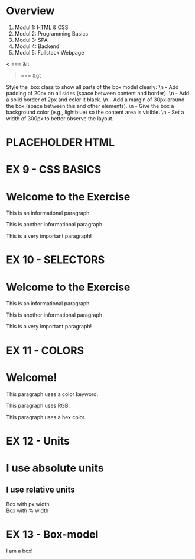 # Overview

1. Modul 1: HTML & CSS
2. Modul 2: Programming Basics
3. Modul 3: SPA
4. Modul 4: Backend
5. Modul 5: Fullstack Webpage

< === &lt
> === &gt

Style the .box class to show all parts of the box model clearly: \n - Add padding of 20px on all sides (space between content and border). \n - Add a solid border of 2px and color it black. \n - Add a margin of 30px around the box (space between this and other elements). \n - Give the box a background color (e.g., lightblue) so the content area is visible. \n - Set a width of 300px to better observe the layout.

# PLACEHOLDER HTML

# EX 9 - CSS BASICS
<!DOCTYPE html>
<head>
  <meta>
  <title>CSS Practice</title>
</head>
<body>
  <h1>Welcome to the Exercise</h1>
  <p class="info">This is an informational paragraph.</p>
  <p class="info">This is another informational paragraph.</p>
  <p id="important">This is a very important paragraph!</p>
</body>
</html>


# EX 10 - SELECTORS

<!DOCTYPE html>
<head>
  <meta>
  <title>CSS Practice</title>
  <style>
    /* Write your code here */
  </style>
</head>
<body>
  <h1>Welcome to the Exercise</h1>
  <p class="info">This is an informational paragraph.</p>
  <p class="info">This is another informational paragraph.</p>
  <p id="important">This is a very important paragraph!</p>
</body>
</html>

# EX 11 - COLORS

<!DOCTYPE html>
  <title>Color Practice</title>
  <style>
    /* Write your color styles here */
  </style>
</head>
<body>
  <h1 class="title">Welcome!</h1>
  <p class="keyword">This paragraph uses a color keyword.</p>
  <p class="rgb">This paragraph uses RGB.</p>
  <p class="hex">This paragraph uses a hex color.</p>
</body>
</html>

# EX 12 - Units

<!DOCTYPE html>
<html>
<head>
  <title>CSS Units Practice</title>
  <style>
    /* Write your styles here */
  </style>
</head>
<body>
  <h1 class="absolute-heading">I use absolute units</h1>
  <h2 class="relative-heading">I use relative units</h2>

  <div class="box-absolute">Box with px width</div>
  <div class="box-relative">Box with % width</div>
</body>
</html>

# EX 13 - Box-model

<!DOCTYPE html>
<html>
<head>
  <title>Box Model Practice</title>
  <style>
    /* Write your CSS here */
  </style>
</head>
<body>
  <div class="box">I am a box!</div>
</body>
</html>

